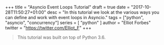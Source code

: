 +++
title = "Asyncio Event Loops Tutorial"
draft = true
date = "2017-10-28T11:50:27+01:00"
desc = "In this tutorial we look at the various ways you can define and work with event loops in Asyncio."
tags = ["python", "asyncio", "concurrency"]
series = [ "python" ]
author = "Elliot Forbes"
twitter = "https://twitter.com/Elliot_F"
+++

> This tutorial was built on top of Python 3.6.

